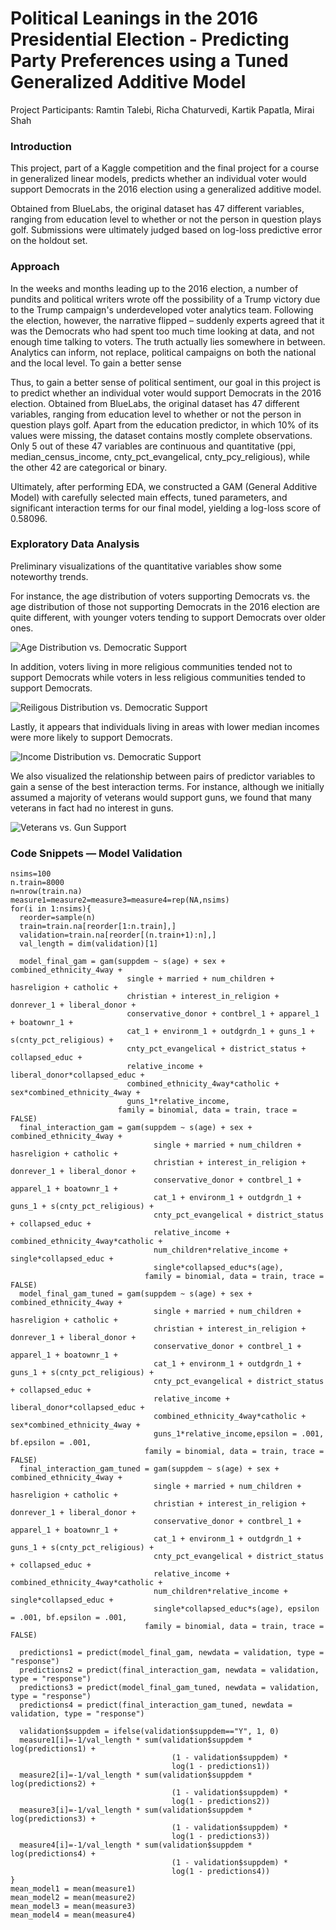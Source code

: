# Political Leanings in the 2016 Presidential Election - Predicting Party Preferences using a Tuned Generalized Additive Model

Project Participants: Ramtin Talebi, Richa Chaturvedi, Kartik Papatla, Mirai Shah

### Introduction

This project, part of a Kaggle competition and the final project for a course in generalized linear models, predicts whether an individual voter would support Democrats in the 2016 election using a generalized additive model.

Obtained from BlueLabs, the original dataset has 47 different variables, ranging from education level to whether or not the person in question plays golf. Submissions were ultimately judged based on log-loss predictive error on the holdout set.

### Approach

In the weeks and months leading up to the 2016 election, a number of pundits and political writers wrote off the possibility of a Trump victory due to the Trump campaign's underdeveloped voter analytics team. Following the election, however, the narrative flipped – suddenly experts agreed that it was the Democrats who had spent too much time looking at data, and not enough time talking to voters. The truth actually lies somewhere in between. Analytics can inform, not replace, political campaigns on both the national and the local level. To gain a better sense

Thus, to gain a better sense of political sentiment, our goal in this project is to predict whether an individual voter would support Democrats in the 2016 election. Obtained from BlueLabs, the original dataset has 47 different variables, ranging from education level to whether or not the person in question plays golf. Apart from the education predictor, in which 10% of its values were missing, the dataset
contains mostly complete observations. Only 5 out of these 47 variables are continuous and quantitative (ppi, median_census_income, cnty_pct_evangelical, cnty_pcy_religious), while the other 42 are categorical or binary. 

Ultimately, after performing EDA, we constructed a GAM (General Additive Model) with carefully selected main effects, tuned parameters, and significant interaction terms for our final model, yielding a log-loss score of 0.58096.


### Exploratory Data Analysis

Preliminary visualizations of the quantitative variables show some noteworthy trends.

For instance, the age distribution of voters supporting Democrats vs. the age distribution of those not supporting Democrats in the 2016 election are quite different, with younger voters tending to support Democrats over older ones.

![Age Distribution vs. Democratic Support](md-images/Density-Plot-3.png)

In addition, voters living in more religious communities tended not to support Democrats while voters in less religious communities tended to support Democrats.

![Reiligous Distribution vs. Democratic Support](md-images/Density-Plot-2.png)

Lastly, it appears that individuals living in areas with lower median incomes were more likely to support Democrats.

![Income Distribution vs. Democratic Support](md-images/Density-Plot-1.png)

We also visualized the relationship between pairs of predictor variables to gain a sense of the best interaction terms. For instance, although we initially assumed a majority of veterans would support guns, we found that many veterans in fact had no interest in guns.

![Veterans vs. Gun Support](md-images/Collinearity-Plot-1.png)



### Code Snippets — Model Validation

```{r}
nsims=100
n.train=8000
n=nrow(train.na)
measure1=measure2=measure3=measure4=rep(NA,nsims)
for(i in 1:nsims){
  reorder=sample(n) 
  train=train.na[reorder[1:n.train],] 
  validation=train.na[reorder[(n.train+1):n],] 
  val_length = dim(validation)[1]
  
  model_final_gam = gam(suppdem ~ s(age) + sex + combined_ethnicity_4way + 
                          single + married + num_children + hasreligion + catholic + 
                          christian + interest_in_religion + donrever_1 + liberal_donor + 
                          conservative_donor + contbrel_1 + apparel_1 + boatownr_1 + 
                          cat_1 + environm_1 + outdgrdn_1 + guns_1 + s(cnty_pct_religious) + 
                          cnty_pct_evangelical + district_status + collapsed_educ + 
                          relative_income + liberal_donor*collapsed_educ +
                          combined_ethnicity_4way*catholic + sex*combined_ethnicity_4way +
                          guns_1*relative_income,
                        family = binomial, data = train, trace = FALSE)
  final_interaction_gam = gam(suppdem ~ s(age) + sex + combined_ethnicity_4way + 
                                single + married + num_children + hasreligion + catholic + 
                                christian + interest_in_religion + donrever_1 + liberal_donor + 
                                conservative_donor + contbrel_1 + apparel_1 + boatownr_1 + 
                                cat_1 + environm_1 + outdgrdn_1 + guns_1 + s(cnty_pct_religious) + 
                                cnty_pct_evangelical + district_status + collapsed_educ + 
                                relative_income + combined_ethnicity_4way*catholic +
                                num_children*relative_income + single*collapsed_educ +
                                single*collapsed_educ*s(age), 
                              family = binomial, data = train, trace = FALSE)
  model_final_gam_tuned = gam(suppdem ~ s(age) + sex + combined_ethnicity_4way + 
                                single + married + num_children + hasreligion + catholic + 
                                christian + interest_in_religion + donrever_1 + liberal_donor + 
                                conservative_donor + contbrel_1 + apparel_1 + boatownr_1 + 
                                cat_1 + environm_1 + outdgrdn_1 + guns_1 + s(cnty_pct_religious) + 
                                cnty_pct_evangelical + district_status + collapsed_educ + 
                                relative_income + liberal_donor*collapsed_educ +
                                combined_ethnicity_4way*catholic + sex*combined_ethnicity_4way +
                                guns_1*relative_income,epsilon = .001, bf.epsilon = .001,
                              family = binomial, data = train, trace = FALSE)
  final_interaction_gam_tuned = gam(suppdem ~ s(age) + sex + combined_ethnicity_4way + 
                                single + married + num_children + hasreligion + catholic + 
                                christian + interest_in_religion + donrever_1 + liberal_donor + 
                                conservative_donor + contbrel_1 + apparel_1 + boatownr_1 + 
                                cat_1 + environm_1 + outdgrdn_1 + guns_1 + s(cnty_pct_religious) + 
                                cnty_pct_evangelical + district_status + collapsed_educ + 
                                relative_income + combined_ethnicity_4way*catholic +
                                num_children*relative_income + single*collapsed_educ +
                                single*collapsed_educ*s(age), epsilon = .001, bf.epsilon = .001,
                              family = binomial, data = train, trace = FALSE)
  
  predictions1 = predict(model_final_gam, newdata = validation, type = "response")
  predictions2 = predict(final_interaction_gam, newdata = validation, type = "response")
  predictions3 = predict(model_final_gam_tuned, newdata = validation, type = "response")
  predictions4 = predict(final_interaction_gam_tuned, newdata = validation, type = "response")
  
  validation$suppdem = ifelse(validation$suppdem=="Y", 1, 0)
  measure1[i]=-1/val_length * sum(validation$suppdem * log(predictions1) +
                                    (1 - validation$suppdem) * 
                                    log(1 - predictions1))
  measure2[i]=-1/val_length * sum(validation$suppdem * log(predictions2) +
                                    (1 - validation$suppdem) * 
                                    log(1 - predictions2))
  measure3[i]=-1/val_length * sum(validation$suppdem * log(predictions3) +
                                    (1 - validation$suppdem) * 
                                    log(1 - predictions3))
  measure4[i]=-1/val_length * sum(validation$suppdem * log(predictions4) +
                                    (1 - validation$suppdem) * 
                                    log(1 - predictions4))
}
mean_model1 = mean(measure1)
mean_model2 = mean(measure2)
mean_model3 = mean(measure3)
mean_model4 = mean(measure4)
```
